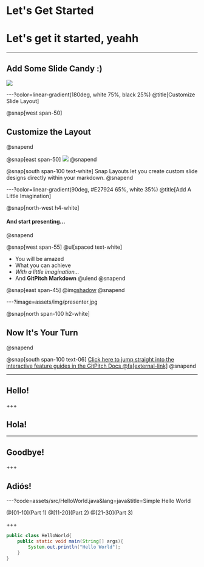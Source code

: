 # Let's Get Started
# Let's get it started, yeahh

---

## Add Some Slide Candy :)

![](assets/img/presentation.png)

---?color=linear-gradient(180deg, white 75%, black 25%)
@title[Customize Slide Layout]

@snap[west span-50]
## Customize the Layout
@snapend

@snap[east span-50]
![](assets/img/presentation.png)
@snapend

@snap[south span-100 text-white]
Snap Layouts let you create custom slide designs directly within your markdown.
@snapend

---?color=linear-gradient(90deg, #E27924 65%, white 35%)
@title[Add A Little Imagination]

@snap[north-west h4-white]
#### And start presenting...
@snapend

@snap[west span-55]
@ul[spaced text-white]
- You will be amazed
- What you can achieve
- *With a little imagination...*
- And **GitPitch Markdown**
@ulend
@snapend

@snap[east span-45]
@img[shadow](assets/img/conference.png)
@snapend

---?image=assets/img/presenter.jpg

@snap[north span-100 h2-white]
## Now It's Your Turn
@snapend

@snap[south span-100 text-06]
[Click here to jump straight into the interactive feature guides in the GitPitch Docs @fa[external-link]](https://gitpitch.com/docs/getting-started/tutorial/)
@snapend

---

## Hello!
+++
## Hola!
---
## Goodbye!
+++
## Adiós!

---?code=assets/src/HelloWorld.java&lang=java&title=Simple Hello World

@[01-10](Part 1)
@[11-20](Part 2)
@[21-30](Part 3)

+++
```java
public class HelloWorld{
	public static void main(String[] args){
		System.out.println("Hello World");
	}
}
```
